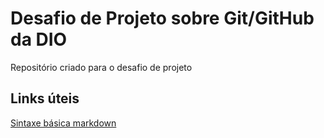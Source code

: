 # Desafio de Projeto sobre Git/GitHub da DIO
Repositório criado para o desafio de projeto

## Links úteis
[Sintaxe básica markdown](https://www.markdownguide.org/basic-syntax/)
